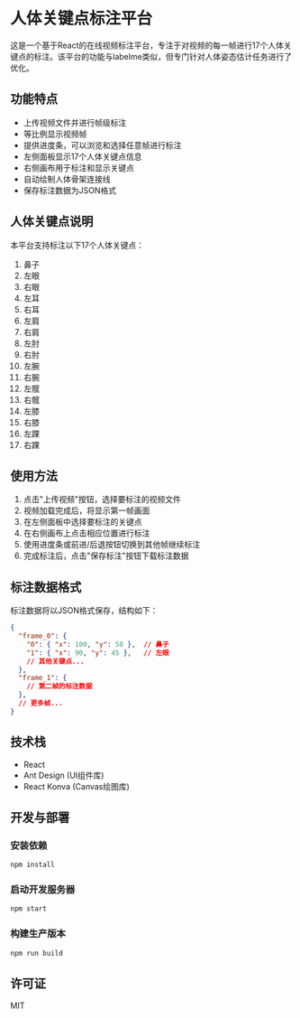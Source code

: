# 人体关键点标注平台

这是一个基于React的在线视频标注平台，专注于对视频的每一帧进行17个人体关键点的标注。该平台的功能与labelme类似，但专门针对人体姿态估计任务进行了优化。

## 功能特点

- 上传视频文件并进行帧级标注
- 等比例显示视频帧
- 提供进度条，可以浏览和选择任意帧进行标注
- 左侧面板显示17个人体关键点信息
- 右侧画布用于标注和显示关键点
- 自动绘制人体骨架连接线
- 保存标注数据为JSON格式

## 人体关键点说明

本平台支持标注以下17个人体关键点：

1. 鼻子
2. 左眼
3. 右眼
4. 左耳
5. 右耳
6. 左肩
7. 右肩
8. 左肘
9. 右肘
10. 左腕
11. 右腕
12. 左髋
13. 右髋
14. 左膝
15. 右膝
16. 左踝
17. 右踝

## 使用方法

1. 点击"上传视频"按钮，选择要标注的视频文件
2. 视频加载完成后，将显示第一帧画面
3. 在左侧面板中选择要标注的关键点
4. 在右侧画布上点击相应位置进行标注
5. 使用进度条或前进/后退按钮切换到其他帧继续标注
6. 完成标注后，点击"保存标注"按钮下载标注数据

## 标注数据格式

标注数据将以JSON格式保存，结构如下：

```json
{
  "frame_0": {
    "0": { "x": 100, "y": 50 },  // 鼻子
    "1": { "x": 90, "y": 45 },   // 左眼
    // 其他关键点...
  },
  "frame_1": {
    // 第二帧的标注数据
  },
  // 更多帧...
}
```

## 技术栈

- React
- Ant Design (UI组件库)
- React Konva (Canvas绘图库)

## 开发与部署

### 安装依赖

```bash
npm install
```

### 启动开发服务器

```bash
npm start
```

### 构建生产版本

```bash
npm run build
```

## 许可证

MIT
